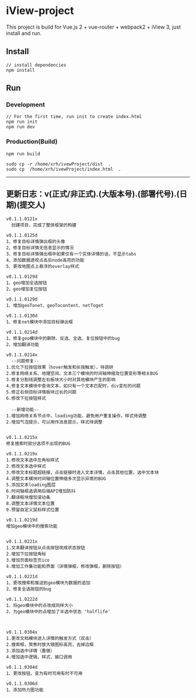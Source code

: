 # iView-project

This project is build for Vue.js 2 + vue-router + webpack2 + iView 3, just install and run.

## Install
```bush
// install dependencies
npm install
```
## Run
### Development
```bush
// For the first time, run init to create index.html
npm run init
npm run dev
```
### Production(Build)
```bush
npm run build
```

```
sudo cp -r /home/xrh/ivewProject/dist  .
sudo cp  /home/xrh/ivewProject/index.html  .
```


-------------------------


## 更新日志：v(正式/非正式).(大版本号).(部署代号).(日期)(提交人)
```
v0.1.1.0121x
  创建项目，完成了整体框架的构建

v0.1.1.0125d
1、修复目标详情弹出框的头像
2、修复目标详情无信息显示的情况
3、修复目标详情弹出框中如果仅有一个实体详情的话，不显示tabs
4、添加数据透视点击后node高亮的功能
5、更改地图点上悬浮的overlay样式

v0.1.1.0129d
1、geo增加全选按钮
2、geo增加复位按钮

v0.1.1.0129d
1、增加geoTonet、geoTocontent、netToget

v0.1.1.0130d
1、修复net模块中添加目标弹出框

v0.1.1.0214d
1、修复geo模块中的删除、反选、全选、复位按钮中的bug
2、增加翻译功能

v0.1.1.0214x
  --问题修复--
1.优化下拉按钮效果（hover触发和长按触发），待调研
2.修复网络关系、地理空间、文本三个模块的时间轴伸缩及位置变形等相关BUG
3.修复分割线调整左右板块大小时对其他模块产生的影响
4.修复文本模块中查询文本，如只有一个文本匹配时，div变形的问题
5.修正右侧目标详情板块过长的问题
6.修改下拉按钮样式

  --新增功能--
1.增加网络关系节点中，loading功能，避免用户重复操作，样式待调整
2.增加气泡提示，可以用作消息提示，样式待调整


v0.1.1.0215x
修复搜索时部分选项不出现的BUG

v0.1.1.0219x
1.修改文本选中左角标样式
2.修改文本选中样式
3.修改文本标题超链接，点击链接时进入文本详情，点击其他位置，选中文本块
4.调整文本模块时间轴位置伸缩多次显示异常的BUG
5.添加文本loading图层
6.时间轴框选调用后端API增加防抖
7.翻译板块增加滚动条
8.调整文本详情文本位置
9.预留自定义鼠标样式位置

v0.1.1.0219d
增加geo模块中的搜索功能


v0.1.1.0221x
1.文本翻译按钮从点击按钮改成状态按钮
2.增加下拉按钮角标
3.增加页面标签页ico
4.增加工作集功能和界面（详情弹框，修改弹框，删除按钮）

v0.1.1.0221d
1、更改搜索和推送到geo模块为数据的追加
2、修复全选按钮的bug

v0.1.1.0222d
1、将geo模块中的点改成同样大小
2、为geo模块中的点增加了半选中状态 'halflife'



v0.1.1.0304x
1.更改文档模块进入详情的触发方式（双击）
2.搜索框，聚焦时放大镜图标高亮，去掉边框
3.添加选中详情（重做）
4.增加选中逻辑，样式，接口调用

v0.1.1.0304d
1、更改按钮，变为有时可用有时不可用

v0.1.1.0306d
1、添加热力图功能
```